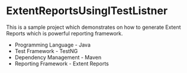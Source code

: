 # ExtentReportsUsingITestListner

This is a sample project which demonstrates on how to generate Extent Reports which is powerful reporting framework.

- Programming Language - Java
- Test Framework - TestNG
- Dependency Management - Maven
- Reporting Framework - Extent Reports
